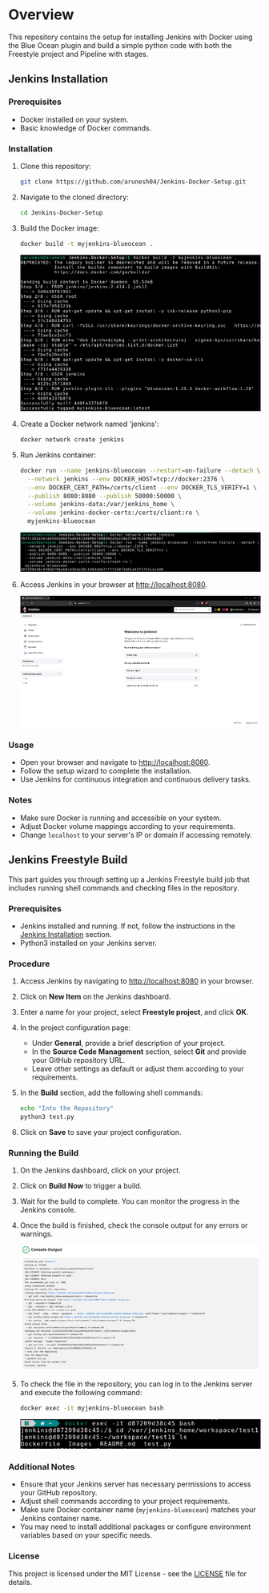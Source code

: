 # Overview
This repository contains the setup for installing Jenkins with Docker using the Blue Ocean plugin and build a simple python code with both the Freestyle project and Pipeline with stages.

## Jenkins Installation
### Prerequisites
- Docker installed on your system.
- Basic knowledge of Docker commands.

### Installation
1. Clone this repository:
   ```bash
   git clone https://github.com/arunesh04/Jenkins-Docker-Setup.git
   ```

2. Navigate to the cloned directory:
   ```bash
   cd Jenkins-Docker-Setup
   ```

3. Build the Docker image:
   ```bash
   docker build -t myjenkins-blueocean .
   ```
    ![Build](Images/image.png)
4. Create a Docker network named 'jenkins':
   ```bash
   docker network create jenkins
   ```

5. Run Jenkins container:
   ```bash
   docker run --name jenkins-blueocean --restart=on-failure --detach \
     --network jenkins --env DOCKER_HOST=tcp://docker:2376 \
     --env DOCKER_CERT_PATH=/certs/client --env DOCKER_TLS_VERIFY=1 \
     --publish 8080:8080 --publish 50000:50000 \
     --volume jenkins-data:/var/jenkins_home \
     --volume jenkins-docker-certs:/certs/client:ro \
     myjenkins-blueocean
   ```
    ![Container](Images/image-1.png)

6. Access Jenkins in your browser at [http://localhost:8080](http://localhost:8080).

    ![Localhost](Images/image-2.png)

### Usage
- Open your browser and navigate to [http://localhost:8080](http://localhost:8080).
- Follow the setup wizard to complete the installation.
- Use Jenkins for continuous integration and continuous delivery tasks.

### Notes
- Make sure Docker is running and accessible on your system.
- Adjust Docker volume mappings according to your requirements.
- Change `localhost` to your server's IP or domain if accessing remotely.

## Jenkins Freestyle Build 

This part guides you through setting up a Jenkins Freestyle build job that includes running shell commands and checking files in the repository.

### Prerequisites
- Jenkins installed and running. If not, follow the instructions in the [Jenkins Installation](#jenkins-installation) section.
- Python3 installed on your Jenkins server.

### Procedure

1. Access Jenkins by navigating to [http://localhost:8080](http://localhost:8080) in your browser.

2. Click on **New Item** on the Jenkins dashboard.

3. Enter a name for your project, select **Freestyle project**, and click **OK**.

4. In the project configuration page:
   - Under **General**, provide a brief description of your project.
   - In the **Source Code Management** section, select **Git** and provide your GitHub repository URL.
   - Leave other settings as default or adjust them according to your requirements.

5. In the **Build** section, add the following shell commands:
   ```bash
   echo "Into the Repository"
   python3 test.py
   ```

6. Click on **Save** to save your project configuration.

### Running the Build

1. On the Jenkins dashboard, click on your project.

2. Click on **Build Now** to trigger a build.

3. Wait for the build to complete. You can monitor the progress in the Jenkins console.

4. Once the build is finished, check the console output for any errors or warnings.

   ![alt text](Images/image-3.png)

5. To check the file in the repository, you can log in to the Jenkins server and execute the following command:
   ```bash
   docker exec -it myjenkins-blueocean bash
   ```
   ![alt text](Images/image-4.png)

### Additional Notes
- Ensure that your Jenkins server has necessary permissions to access your GitHub repository.
- Adjust shell commands according to your project requirements.
- Make sure Docker container name (`myjenkins-blueocean`) matches your Jenkins container name.
- You may need to install additional packages or configure environment variables based on your specific needs.

### License
This project is licensed under the MIT License - see the [LICENSE](LICENSE) file for details.
